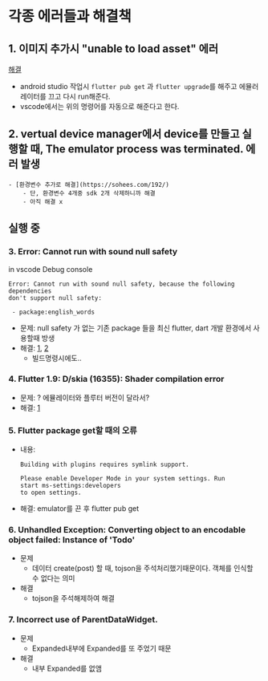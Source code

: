 # 각종 에러들과 해결책

## 1. 이미지 추가시 "unable to load asset" 에러

[해결](https://security-nanglam.tistory.com/479)

- android studio 작업시 `flutter pub get` 과 `flutter upgrade`를 해주고 에뮬러레이터를 끄고 다시 run해준다.
- vscode에서는 위의 명령어를 자동으로 해준다고 한다.

## 2. vertual device manager에서 device를 만들고 실행할 때, The emulator process was terminated. 에러 발생

    - [환경변수 추가로 해결](https://sohees.com/192/)
        - 단, 환경변수 4개중 sdk 2개 삭제하니까 해결
        - 아직 해결 x

## 실행 중

### 3. Error: Cannot run with sound null safety

in vscode Debug console

```
Error: Cannot run with sound null safety, because the following dependencies
don't support null safety:

 - package:english_words

```

- 문제: null safety 가 없는 기존 package 들을 최신 flutter, dart 개발 환경에서 사용할때 방생
- 해결: [1](https://calvinjmkim.tistory.com/66), [2](https://jeremyko.blogspot.com/2021/04/flutter-using-mixed-null-safety-for.html)
  - 빌드명령시에도..

### 4. Flutter 1.9: D/skia (16355): Shader compilation error

- 문제: ? 에뮬레이터와 플루터 버전이 달라서?
- 해결: [1](https://stackoverflow.com/questions/58380329/flutter-1-9-d-skia-5106-shader-compilation-error)

### 5. Flutter package get할 때의 오류

- 내용:

  ```
  Building with plugins requires symlink support.

  Please enable Developer Mode in your system settings. Run
  start ms-settings:developers
  to open settings.
  ```

- 해결: emulator를 끈 후 flutter pub get

### 6. Unhandled Exception: Converting object to an encodable object failed: Instance of 'Todo'
- 문제
    - 데이터 create(post) 할 때, tojson을 주석처리했기때문이다. 객체를 인식할 수 없다는 의미
- 해결
    - tojson을 주석해제하여 해결
### 7. Incorrect use of ParentDataWidget.
- 문제
    - Expanded내부에 Expanded를 또 주었기 때문
- 해결
    - 내부 Expanded를 없앰